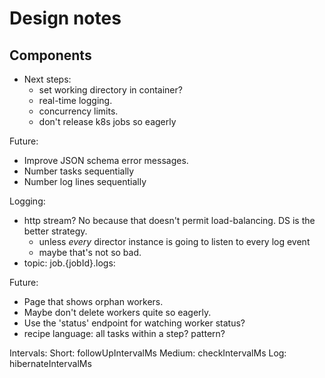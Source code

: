 # Design notes

## Components

* Next steps:
  * set working directory in container?
  * real-time logging.
  * concurrency limits.
  * don't release k8s jobs so eagerly

Future:
* Improve JSON schema error messages.
* Number tasks sequentially
* Number log lines sequentially

Logging:
* http stream? No because that doesn't permit load-balancing. DS is the better strategy.
  * unless *every* director instance is going to listen to every log event
  * maybe that's not so bad.
* topic: job.{jobId}.logs:

Future:
* Page that shows orphan workers.
* Maybe don't delete workers quite so eagerly.
* Use the 'status' endpoint for watching worker status?
* recipe language: all tasks within a step? pattern?

Intervals:
Short: followUpIntervalMs
Medium: checkIntervalMs
Log: hibernateIntervalMs
